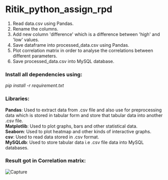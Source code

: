 # Ritik_python_assign_rpd
1. Read data.csv using Pandas.
2. Rename the columns.
3. Add new column 'difference' which is a difference between 'high' and 'low' values.
4. Save dataframe into processed_data.csv using Pandas.
5. Plot correlation matrix in order to analyse the correlations between different parameters.
6. Save processed_data.csv into MySQL database.

### Install all dependencies using:
*pip install -r requirement.txt*

### Libraries:
**Pandas**: Used to extract data from .csv file and also use for preprocessing data which is stored in tabular form and store that tabular data into another .csv file.<br>
**Matplotlib**: Used to plot graphs, bars and other statistical data.<br>
**Seaborn**: Used to plot heatmap and other kinds of interactive graphs.<br>
**csv**: Used to read data stored in .csv format.<br>
**MySQLdb**: Used to store tabular data i.e .csv file data into MySQL databases.<br>

### Result got in Correlation matrix:
![Capture](https://user-images.githubusercontent.com/68052449/135028278-58e0fe22-ba37-42fa-bcf2-edcdc1e1838b.PNG)


